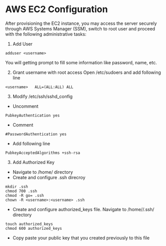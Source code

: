 # AWS EC2 Configuration

After provisioning the EC2 instance, you may access the server securely through AWS Systems Manager (SSM), switch to root user and proceed with the following administrative tasks:
1. Add User
```
adduser <username>
```
You will getting prompt to fill some information like password, name, etc.

2. Grant username with root access
Open /etc/sudoers and add following line
```
<username>   ALL=(ALL:ALL) ALL
```
3. Modify /etc/ssh/sshd_config
- Uncomment 
```
PubkeyAuthentication yes
```
- Comment
```
#PasswordAuthentication yes
```
- Add following line
```
PubkeyAcceptedAlgorithms +ssh-rsa
```
3. Add Authorized Key
- Navigate to /home/<username> directory
- Create and configure .ssh direcroy
```
mkdir .ssh
chmod 700 .ssh
chmod -R go= .ssh
chown -R <username>:<username> .ssh
```
- Create and configure authorized_keys file. Navigate to /home/<username>/.ssh/ directory
```
touch authorized_keys
chmod 600 authorized_keys
```
- Copy paste your public key that you created previously to this file